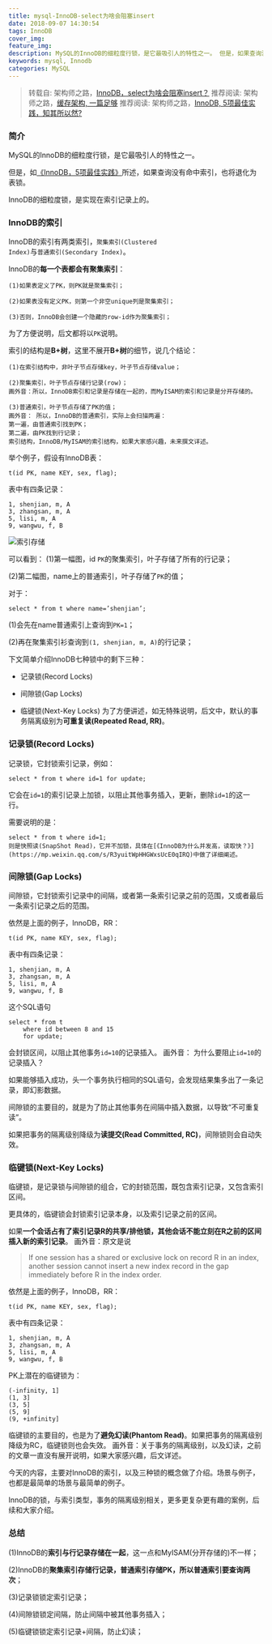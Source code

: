 ```yaml
---
title: mysql-InnoDB-select为啥会阻塞insert
date: 2018-09-07 14:30:54
tags: InnoDB
cover_img:
feature_img:
description: MySQL的InnoDB的细粒度行锁，是它最吸引人的特性之一。 但是，如果查询没有命中索引，也将退化为表锁。 InnoDB的细粒度锁，是实现在索引记录上的。
keywords: mysql, Innodb
categories: MySQL
---
```


> 转载自: 架构师之路，[InnoDB，select为啥会阻塞insert？](https://mp.weixin.qq.com/s/y_f2qrZvZe_F4_HPnwVjOw)
> 推荐阅读: 架构师之路，[缓存架构, 一篇足够](https://mp.weixin.qq.com/s/4J3oM1j5hcLq4w4TdSEMPg)
> 推荐阅读: 架构师之路，[InnoDB, 5项最佳实践，知其所以然?]( https://mp.weixin.qq.com/s/JEJcgD36dpKgbUi7xo6DzA)

### 简介

MySQL的InnoDB的细粒度行锁，是它最吸引人的特性之一。

但是，如[《InnoDB，5项最佳实践》](https://mp.weixin.qq.com/s/JEJcgD36dpKgbUi7xo6DzA)所述，如果查询没有命中索引，也将退化为表锁。

InnoDB的细粒度锁，是实现在索引记录上的。
 
### InnoDB的索引
InnoDB的索引有两类索引，<code>聚集索引(Clustered Index)</code>与<code>普通索引(Secondary Index)</code>。
 
InnoDB的<b>每一个表都会有聚集索引</b>：
```
(1)如果表定义了PK，则PK就是聚集索引；

(2)如果表没有定义PK，则第一个非空unique列是聚集索引；

(3)否则，InnoDB会创建一个隐藏的row-id作为聚集索引；
```

为了方便说明，后文都将以`PK`说明。
 
索引的结构是<b>B+树</b>，这里不展开<b>B+树</b>的细节，说几个结论：
```
(1)在索引结构中，非叶子节点存储key，叶子节点存储value；

(2)聚集索引，叶子节点存储行记录(row)；
画外音：所以，InnoDB索引和记录是存储在一起的，而MyISAM的索引和记录是分开存储的。

(3)普通索引，叶子节点存储了PK的值；
画外音： 所以，InnoDB的普通索引，实际上会扫描两遍：
第一遍，由普通索引找到PK；
第二遍，由PK找到行记录；
索引结构，InnoDB/MyISAM的索引结构，如果大家感兴趣，未来撰文详述。
```

举个例子，假设有InnoDB表：
```
t(id PK, name KEY, sex, flag);
```
 
表中有四条记录：
```
1, shenjian, m, A
3, zhangsan, m, A
5, lisi, m, A
9, wangwu, f, B
```
![索引存储](http://qiniucdn.timilong.com/1536302724407.jpg)

可以看到：
(1)第一幅图，id `PK`的聚集索引，叶子存储了所有的行记录；

(2)第二幅图，name上的普通索引，叶子存储了`PK`的值；
 
对于：
```
select * from t where name=’shenjian’;
```

(1)会先在name普通索引上查询到`PK=1`；

(2)再在聚集索引衫查询到`(1, shenjian, m, A)`的行记录；
 
下文简单介绍InnoDB七种锁中的剩下三种：
- 记录锁(Record Locks)

- 间隙锁(Gap Locks)

- 临键锁(Next-Key Locks)
为了方便讲述，如无特殊说明，后文中，默认的事务隔离级别为<b>可重复读(Repeated Read, RR)</b>。
 
### 记录锁(Record Locks)
记录锁，它封锁索引记录，例如：
```
select * from t where id=1 for update;
```
 
它会在`id=1`的索引记录上加锁，以阻止其他事务插入，更新，删除`id=1`的这一行。
 
需要说明的是：
```
select * from t where id=1;
则是快照读(SnapShot Read)，它并不加锁，具体在[《InnoDB为什么并发高，读取快？》](https://mp.weixin.qq.com/s/R3yuitWpHHGWxsUcE0qIRQ)中做了详细阐述。
```
 
### 间隙锁(Gap Locks)
间隙锁，它封锁索引记录中的间隔，或者第一条索引记录之前的范围，又或者最后一条索引记录之后的范围。
 
依然是上面的例子，InnoDB，RR：
```
t(id PK, name KEY, sex, flag);
```
 
表中有四条记录：
```
1, shenjian, m, A
3, zhangsan, m, A
5, lisi, m, A
9, wangwu, f, B
```
 
这个SQL语句
```
select * from t 
    where id between 8 and 15 
    for update;
```

会封锁区间，以阻止其他事务`id=10`的记录插入。 画外音： 为什么要阻止`id=10`的记录插入？

如果能够插入成功，头一个事务执行相同的SQL语句，会发现结果集多出了一条记录，即幻影数据。
 
间隙锁的主要目的，就是为了防止其他事务在间隔中插入数据，以导致“不可重复读”。

如果把事务的隔离级别降级为<b>读提交(Read Committed, RC)</b>，间隙锁则会自动失效。
 
### 临键锁(Next-Key Locks)
临键锁，是记录锁与间隙锁的组合，它的封锁范围，既包含索引记录，又包含索引区间。
 
更具体的，临键锁会封锁索引记录本身，以及索引记录之前的区间。
 
如果<b>一个会话占有了索引记录R的共享/排他锁，其他会话不能立刻在R之前的区间插入新的索引记录</b>。
画外音：原文是说
> If one session has a shared or exclusive lock on record R in an index, another session cannot insert a new index record in the gap immediately before R in the index order.
 
依然是上面的例子，InnoDB，RR：
```
t(id PK, name KEY, sex, flag);
```
 
表中有四条记录：
```
1, shenjian, m, A
3, zhangsan, m, A
5, lisi, m, A
9, wangwu, f, B
```
 
PK上潜在的临键锁为：
```
(-infinity, 1]
(1, 3]
(3, 5]
(5, 9]
(9, +infinity]
```
 
临键锁的主要目的，也是为了<b>避免幻读(Phantom Read)</b>。如果把事务的隔离级别降级为RC，临键锁则也会失效。
画外音：关于事务的隔离级别，以及幻读，之前的文章一直没有展开说明，如果大家感兴趣，后文详述。
 
今天的内容，主要对InnoDB的索引，以及三种锁的概念做了介绍。场景与例子，也都是最简单的场景与最简单的例子。

InnoDB的锁，与索引类型，事务的隔离级别相关，更多更复杂更有趣的案例，后续和大家介绍。
 
### 总结
(1)InnoDB的<b>索引与行记录存储在一起</b>，这一点和MyISAM(分开存储的)不一样；

(2)InnoDB的<b>聚集索引存储行记录，普通索引存储PK，所以普通索引要查询两次</b>；

(3)记录锁锁定索引记录；

(4)间隙锁锁定间隔，防止间隔中被其他事务插入；

(5)临键锁锁定索引记录+间隔，防止幻读；

